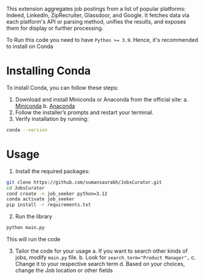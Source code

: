 This extension aggregates job postings from a list of popular platforms:
Indeed, LinkedIn, ZipRecruiter, Glassdoor, and Google. It fetches data
via each platform's API or parsing method, unifies the results, and
exposes them for display or further processing.


To Run this code you need to have `Python >= 3.9`. Hence, it's recommended to install on Conda

# Installing Conda 

To install Conda, you can follow these steps:

1. Download and install Miniconda or Anaconda from the official site:
    a. [Miniconda](https://docs.conda.io/en/latest/miniconda.html)
    b. [Anaconda](https://www.anaconda.com/products/distribution)
2. Follow the installer’s prompts and restart your terminal.
3. Verify installation by running:


```bash
conda --version
```


# Usage
1. Install the required packages:
```bash
git clone https://github.com/sumansaurabh/JobsCurator.git
cd JobsCurator
cond create -n job_seeker python=3.12
conda activate job_seeker
pip install -r requirements.txt
```

2. Run the library
```bash
python main.py
```
This will run the code

3. Tailor the code for your usage
    a. If you want to search other kinds of jobs, modify `main.py` file.
    b. Look for `search_term="Product Manager",`
    c. Change it to your respective search term
    d. Based on your choices, change the Job location or other fields
